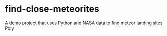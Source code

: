# find-close-meteorites
A demo project that uses Python and NASA data to find meteor landing sites
Poly
